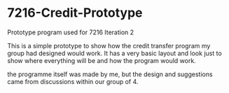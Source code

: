 # 7216-Credit-Prototype
Prototype program used for 7216 Iteration 2

This is a simple prototype to show how the credit transfer program my group had designed would work. 
It has a very basic layout and look just to show where everything will be and how the program would work.

the programme itself was made by me, but the design and suggestions came from discussions within our group of 4.
